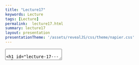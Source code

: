 ```yaml
---
title: "Lecture17"
keywords: Lecture
tags: [Lecture]
permalink:  lecture17.html
summary: lecture17
layout: presentation
presentationTheme: '/assets/revealJS/css/theme/napier.css' 
---
```


<section data-markdown data-separator="^\n---\n$" data-separator-vertical="^\n--\n$">
<textarea data-template>

# Lecture 17 - Releasing your game
### SET09121 - Games Engineering

<br><br>
Babis Koniaris/Tobias Grubenmann
<br>


School of Computing. Edinburgh Napier University



---

## Release builds

![image](assets/images/gold-master.jpg) <!-- .element width="60%"  -->


---

# Green Go button 
Moving beyond the Green button.

![image](assets/images/build_options.png) <!-- .element width="95%"  -->


---

# Runtime Resources 

![image](assets/images/build_folder.png) <!-- .element width="70%"  -->


---

# Release Builds 

Tidy up before you ship

- Hide CMD window <!-- .element: class="fragment" -->
- Don't assume resolution <!-- .element: class="fragment" -->
- Pipe Exceptions to an error popup window <!-- .element: class="fragment" -->
- Turn off any developer cheats <!-- .element: class="fragment" -->

This should ideally be done automatically <!-- .element: class="fragment" -->


---

# Runtime Resources 

What does your game need, and where does it look for it?


---

# Static vs Dynamic Linking

**Static Linking**
- Larger .exe file  <!-- .element: class="fragment" -->
- No .dll / .so's generated <!-- .element: class="fragment" -->
- Potential for better compiler optimisation <!-- .element: class="fragment" -->
- Lock the version of libs <!-- .element: class="fragment" -->

**Dynamic (Shared) linking**
- Smaller .exe file <!-- .element: class="fragment" -->
- Libraries compiled to .dll <!-- .element: class="fragment" -->
- can reuse and share dlls already on the system <!-- .element: class="fragment" -->
- Modders can hack/swap out your .dlls. <!-- .element: class="fragment" -->


---

# Asset Pipeline During Development Vs Release

* During **development**: 
	* Assets need to be frequently iterated on/edited
	* Assets need to be in an artist-friendly form
	* Heavy/slow compression hurts iteration times

* At **release**:
	* Assets are not modified anymore
	* Assets need to be in optimal form for game execution
	* Heavy compression is fine, as long as decompression does not hurt load times
	
* Examples: 
	* texture/mesh/sound compression
	* ... or conversion	to game-ready formats
---

# Asset Pipeline Out There

* AAA studios do complicated things here. 

* Even UE4/Unity have complicated final "cooking" steps. 

* This should all be automated - more on this later 

* You probably do not need a custom asset pipeline

---

# Installers

Why?  You could just deploy your game as a Zip file

1.  Contain all your game files inside a single runnable .exe file - typically compressed. <!-- .element: class="fragment" -->
2.  Show a dialogue wizard of some kind that let's the user select an installation folder. <!-- .element: class="fragment" -->
3.  Extract your game files to the selected folder. <!-- .element: class="fragment" -->
4.  Optionally create desktop/Start Menu Shortcuts. <!-- .element: class="fragment" -->
4.  Install dependencies / registry values. <!-- .element: class="fragment" -->

---

# Running as Admin 

### HINT - This has been a recurring issue.  

Windows requires elevated permissions to touch `C:\Program Files` <!-- .element: class="fragment" -->

The only time your game should need Admin Privileges is the installer, and it should work without it if a user installs to a non-protected space. <!-- .element: class="fragment" -->

Consider where your save game files will go. <!-- .element: class="fragment" -->

Perhaps look at where loads of other games save stuff? <!-- .element: class="fragment" -->

---

# How

![image](assets/images/nullsoft.jpg) <!-- .element width="80%"  -->


---

# Un-Installers 

Make sure they work, and are added to Windows correctly.


---

## Continuous Integration


---

# Continuous Integration Benefits

- Ground Truth - no more "works on my machine"
- Alerts on broken builds - especially useful for multi-platform
- Signpost to others that your software still works
- Links in well with Unit Testing

---

# Continuous Integration Disadvantages

- Might cost you! You're using someone else's computer to do work
- Can be a bit of a faff to set up...

but...
- It is a *good idea* that most companies of a certain size and above use.
- Check out AppVeyor or Github Actions for a way to integrate (heh) this into your current workflow

---

## Deployment Summary


---

# Summary

1. Make sure your game works in Release
2. Understand everything your game needs to run.
3. Make an Installer & Uninstaller
4. Test your build automatically in the Cloud


---

# TOP TIPS

- Embed Version/Commit Numbers.
- Automate Everything.
 - Avoid one-off mistakes, fix it once, it will always work
- **Test it** 
 - Test it on new machines, old machines, fresh machines, 
 - Virtual machines, JKCC/VDS machines, your friends' machines
 
---

---

## IF YOUR CODE DOES NOT RUN ON MY MACHINE WHEN I TEST IT, YOU WILL LOSE MARKS!

---

# TOP TIPS

Test your code on other machines

Check you have all the files included in the installer

Check you have the right .dlls
